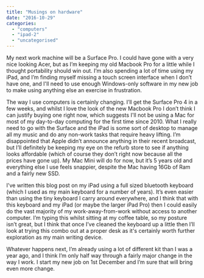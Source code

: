 ```yaml
---
title: "Musings on hardware"
date: "2016-10-29"
categories: 
  - "computers"
  - "ipad-2"
  - "uncategorised"
---
```


My next work machine will be a Surface Pro. I could have gone with a very nice looking Acer, but as I’m keeping my old Macbook Pro for a little while I thought portability should win out. I’m also spending a lot of time using my iPad, and I’m finding myself missing a touch screen interface when I don’t have one, and I'll need to use enough Windows-only software in my new job to make using anything else an exercise in frustration.

The way I use computers is certainly changing. I’ll get the Surface Pro 4 in a few weeks, and whilst I love the look of the new Macbook Pro I don’t think I can justify buying one right now, which suggests I'll not be using a Mac for most of my day-to-day computing for the first time since 2010. What I really need to go with the Surface and the iPad is some sort of desktop to manage all my music and do any non-work tasks that require heavy lifting. I’m disappointed that Apple didn’t announce anything in their recent broadcast, but I’ll definitely be keeping my eye on the refurb store to see if anything looks affordable (which of course they don’t right now because all the prices have gone up). My Mac Mini will do for now, but it’s 5 years old and everything else I use feels snappier, despite the Mac having 16Gb of Ram and a fairly new SSD.

I've written this blog post on my iPad using a full sized bluetooth keyboard (which I used as my main keyboard for a number of years). It’s even easier than using the tiny keyboard I carry around everywhere, and I think that with this keyboard and my iPad (or maybe the larger iPad Pro) then I could easily do the vast majority of my work-away-from-work without access to another computer. I’m typing this whilst sitting at my coffee table, so my posture isn’t great, but I think that once I’ve cleaned the keyboard up a little then I’ll look at trying this combo out at a proper desk as it's certainly worth further exploration as my main writing device.

Whatever happens next, I’m already using a lot of different kit than I was a year ago, and I think I’m only half way through a fairly major change in the way I work. I start my new job on 1st December and I’m sure that will bring even more change.
